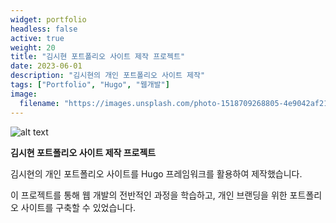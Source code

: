 ```yaml
---
widget: portfolio
headless: false
active: true
weight: 20
title: "김시현 포트폴리오 사이트 제작 프로젝트"
date: 2023-06-01
description: "김시현의 개인 포트폴리오 사이트 제작"
tags: ["Portfolio", "Hugo", "웹개발"]
image:
  filename: "https://images.unsplash.com/photo-1518709268805-4e9042af2176?ixlib=rb-4.0.3&ixid=M3wxMjA3fDB8MHxwaG90by1wYWdlfHx8fGVufDB8fHx8fA%3D%3D&auto=format&fit=crop&w=1000&q=80"
---
```


![alt text](/images/project1.png)

**김시현 포트폴리오 사이트 제작 프로젝트**

김시현의 개인 포트폴리오 사이트를 Hugo 프레임워크를 활용하여 제작했습니다.

이 프로젝트를 통해 웹 개발의 전반적인 과정을 학습하고, 개인 브랜딩을 위한 포트폴리오 사이트를 구축할 수 있었습니다.
